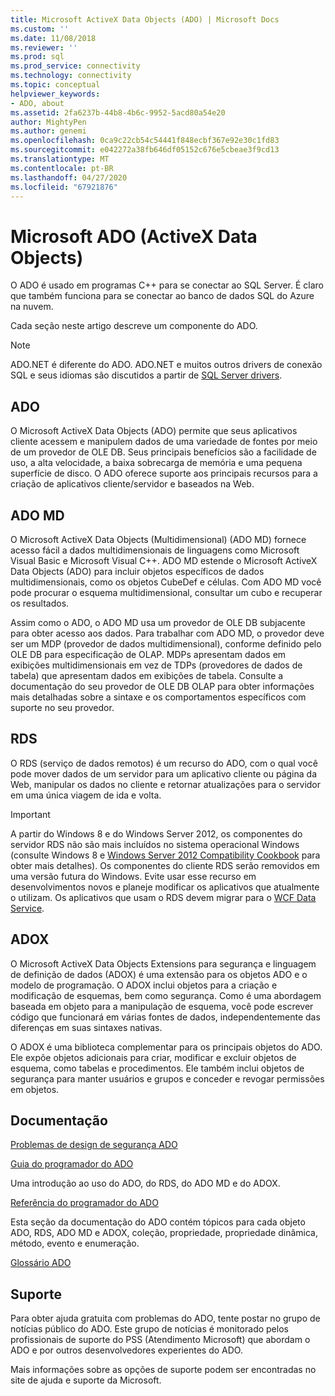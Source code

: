 ```yaml
---
title: Microsoft ActiveX Data Objects (ADO) | Microsoft Docs
ms.custom: ''
ms.date: 11/08/2018
ms.reviewer: ''
ms.prod: sql
ms.prod_service: connectivity
ms.technology: connectivity
ms.topic: conceptual
helpviewer_keywords:
- ADO, about
ms.assetid: 2fa6237b-44b8-4b6c-9952-5acd80a54e20
author: MightyPen
ms.author: genemi
ms.openlocfilehash: 0ca9c22cb54c54441f848ecbf367e92e30c1fd83
ms.sourcegitcommit: e042272a38fb646df05152c676e5cbeae3f9cd13
ms.translationtype: MT
ms.contentlocale: pt-BR
ms.lasthandoff: 04/27/2020
ms.locfileid: "67921876"
---
```

# <a name="microsoft-activex-data-objects-ado"></a>Microsoft ADO (ActiveX Data Objects)

O ADO é usado em programas C++ para se conectar ao SQL Server. É claro que também funciona para se conectar ao banco de dados SQL do Azure na nuvem.

Cada seção neste artigo descreve um componente do ADO.

> [!NOTE]
> ADO.NET é diferente do ADO. ADO.NET e muitos outros drivers de conexão SQL e seus idiomas são discutidos a partir de [SQL Server drivers](../connect/sql-connection-libraries.md).

  
## <a name="ado"></a>ADO  
 O Microsoft ActiveX Data Objects (ADO) permite que seus aplicativos cliente acessem e manipulem dados de uma variedade de fontes por meio de um provedor de OLE DB. Seus principais benefícios são a facilidade de uso, a alta velocidade, a baixa sobrecarga de memória e uma pequena superfície de disco. O ADO oferece suporte aos principais recursos para a criação de aplicativos cliente/servidor e baseados na Web.  
  
## <a name="ado-md"></a>ADO MD  
 O Microsoft ActiveX Data Objects (Multidimensional) (ADO MD) fornece acesso fácil a dados multidimensionais de linguagens como Microsoft Visual Basic e Microsoft Visual C++. ADO MD estende o Microsoft ActiveX Data Objects (ADO) para incluir objetos específicos de dados multidimensionais, como os objetos CubeDef e células. Com ADO MD você pode procurar o esquema multidimensional, consultar um cubo e recuperar os resultados.  
  
 Assim como o ADO, o ADO MD usa um provedor de OLE DB subjacente para obter acesso aos dados. Para trabalhar com ADO MD, o provedor deve ser um MDP (provedor de dados multidimensional), conforme definido pelo OLE DB para especificação de OLAP. MDPs apresentam dados em exibições multidimensionais em vez de TDPs (provedores de dados de tabela) que apresentam dados em exibições de tabela. Consulte a documentação do seu provedor de OLE DB OLAP para obter informações mais detalhadas sobre a sintaxe e os comportamentos específicos com suporte no seu provedor.  
  
## <a name="rds"></a>RDS  
 O RDS (serviço de dados remotos) é um recurso do ADO, com o qual você pode mover dados de um servidor para um aplicativo cliente ou página da Web, manipular os dados no cliente e retornar atualizações para o servidor em uma única viagem de ida e volta.  
  
> [!IMPORTANT]
>  A partir do Windows 8 e do Windows Server 2012, os componentes do servidor RDS não são mais incluídos no sistema operacional Windows (consulte Windows 8 e [Windows Server 2012 Compatibility Cookbook](https://www.microsoft.com/download/details.aspx?id=27416) para obter mais detalhes). Os componentes do cliente RDS serão removidos em uma versão futura do Windows. Evite usar esse recurso em desenvolvimentos novos e planeje modificar os aplicativos que atualmente o utilizam. Os aplicativos que usam o RDS devem migrar para o [WCF Data Service](https://go.microsoft.com/fwlink/?LinkId=199565).  
  
## <a name="adox"></a>ADOX  
 O Microsoft ActiveX Data Objects Extensions para segurança e linguagem de definição de dados (ADOX) é uma extensão para os objetos ADO e o modelo de programação. O ADOX inclui objetos para a criação e modificação de esquemas, bem como segurança. Como é uma abordagem baseada em objeto para a manipulação de esquema, você pode escrever código que funcionará em várias fontes de dados, independentemente das diferenças em suas sintaxes nativas.  
  
 O ADOX é uma biblioteca complementar para os principais objetos do ADO. Ele expõe objetos adicionais para criar, modificar e excluir objetos de esquema, como tabelas e procedimentos. Ele também inclui objetos de segurança para manter usuários e grupos e conceder e revogar permissões em objetos.  
  
## <a name="documentation"></a>Documentação  
 [Problemas de design de segurança ADO](../ado/guide/ado-security-design-issues.md)  
  
 [Guia do programador do ADO](../ado/guide/ado-programmer-s-guide.md)  
  
 Uma introdução ao uso do ADO, do RDS, do ADO MD e do ADOX.  
  
 [Referência do programador do ADO](../ado/reference/ado-programmer-s-reference.md)  
  
 Esta seção da documentação do ADO contém tópicos para cada objeto ADO, RDS, ADO MD e ADOX, coleção, propriedade, propriedade dinâmica, método, evento e enumeração.  
  
 [Glossário ADO](../ado/ado-glossary.md)  
  
## <a name="support"></a>Suporte  
 Para obter ajuda gratuita com problemas do ADO, tente postar no grupo de notícias público do ADO. Este grupo de notícias é monitorado pelos profissionais de suporte do PSS (Atendimento Microsoft) que abordam o ADO e por outros desenvolvedores experientes do ADO.  
  
 Mais informações sobre as opções de suporte podem ser encontradas no site de ajuda e suporte da Microsoft.


